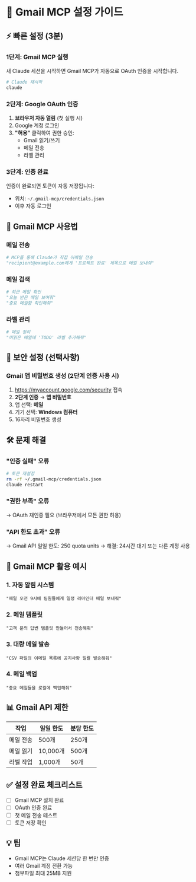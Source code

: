 # 📧 Gmail MCP 설정 가이드

## ⚡ 빠른 설정 (3분)

### 1단계: Gmail MCP 실행
새 Claude 세션을 시작하면 Gmail MCP가 자동으로 OAuth 인증을 시작합니다.

```bash
# Claude 재시작
claude
```

### 2단계: Google OAuth 인증
1. **브라우저 자동 열림** (첫 실행 시)
2. Google 계정 로그인
3. **"허용"** 클릭하여 권한 승인:
   - Gmail 읽기/쓰기
   - 메일 전송
   - 라벨 관리

### 3단계: 인증 완료
인증이 완료되면 토큰이 자동 저장됩니다:
- 위치: `~/.gmail-mcp/credentials.json`
- 이후 자동 로그인

## 📨 Gmail MCP 사용법

### 메일 전송
```python
# MCP를 통해 Claude가 직접 이메일 전송
"recipient@example.com에게 '프로젝트 완료' 제목으로 메일 보내줘"
```

### 메일 검색
```python
# 최근 메일 확인
"오늘 받은 메일 보여줘"
"중요 메일함 확인해줘"
```

### 라벨 관리
```python
# 메일 정리
"미읽은 메일에 'TODO' 라벨 추가해줘"
```

## 🔐 보안 설정 (선택사항)

### Gmail 앱 비밀번호 생성 (2단계 인증 사용 시)
1. https://myaccount.google.com/security 접속
2. **2단계 인증** → **앱 비밀번호**
3. 앱 선택: **메일**
4. 기기 선택: **Windows 컴퓨터**
5. 16자리 비밀번호 생성

## 🛠️ 문제 해결

### "인증 실패" 오류
```bash
# 토큰 재설정
rm -rf ~/.gmail-mcp/credentials.json
claude restart
```

### "권한 부족" 오류
→ OAuth 재인증 필요 (브라우저에서 모든 권한 허용)

### "API 한도 초과" 오류
→ Gmail API 일일 한도: 250 quota units
→ 해결: 24시간 대기 또는 다른 계정 사용

## 🎯 Gmail MCP 활용 예시

### 1. 자동 알림 시스템
```
"매일 오전 9시에 팀원들에게 일정 리마인더 메일 보내줘"
```

### 2. 메일 템플릿
```
"고객 문의 답변 템플릿 만들어서 전송해줘"
```

### 3. 대량 메일 발송
```
"CSV 파일의 이메일 목록에 공지사항 일괄 발송해줘"
```

### 4. 메일 백업
```
"중요 메일들을 로컬에 백업해줘"
```

## 📊 Gmail API 제한

| 작업 | 일일 한도 | 분당 한도 |
|-----|----------|----------|
| 메일 전송 | 500개 | 250개 |
| 메일 읽기 | 10,000개 | 500개 |
| 라벨 작업 | 1,000개 | 50개 |

## ✅ 설정 완료 체크리스트
- [ ] Gmail MCP 설치 완료
- [ ] OAuth 인증 완료
- [ ] 첫 메일 전송 테스트
- [ ] 토큰 저장 확인

## 💡 팁
- Gmail MCP는 Claude 세션당 한 번만 인증
- 여러 Gmail 계정 전환 가능
- 첨부파일 최대 25MB 지원
